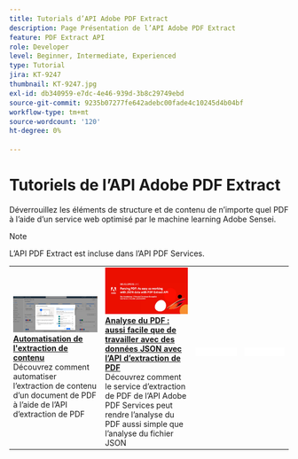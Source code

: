 ```yaml
---
title: Tutorials d’API Adobe PDF Extract
description: Page Présentation de l’API Adobe PDF Extract
feature: PDF Extract API
role: Developer
level: Beginner, Intermediate, Experienced
type: Tutorial
jira: KT-9247
thumbnail: KT-9247.jpg
exl-id: db340959-e7dc-4e46-939d-3b8c29749ebd
source-git-commit: 9235b07277fe642adebc00fade4c10245d4b04bf
workflow-type: tm+mt
source-wordcount: '120'
ht-degree: 0%

---
```


# Tutoriels de l’API Adobe PDF Extract

Déverrouillez les éléments de structure et de contenu de n’importe quel PDF à l’aide d’un service web optimisé par le machine learning Adobe Sensei.

>[!NOTE]
>
>L’API PDF Extract est incluse dans l’API PDF Services.

<table style="table-layout:fixed">
<tr>
  <td>
    <a href="automate-content-extraction.md">
      <img alt="Automatisation de l’extraction de contenu" src="assets/automate-content-extraction.png" />
    </a>
    <div>
      <a href="automate-content-extraction.md"><strong>Automatisation de l'extraction de contenu</strong></a>
      </div>
      Découvrez comment automatiser l’extraction de contenu d’un document de PDF à l’aide de l’API d’extraction de PDF
      <br>
  </td>
 <td>
    <a href="https://experienceleague.adobe.com/en/docs/events/adobe-developers-live-recordings/2021/oct2021/parsing-pdf">
      <img alt="Analyse du PDF : aussi facile que de travailler avec des données JSON avec l’API d’extraction de PDF" src="assets/ParsingPDF_1280.png" />
    </a>
    <div>
      <a href="https://experienceleague.adobe.com/en/docs/events/adobe-developers-live-recordings/2021/oct2021/parsing-pdf"><strong>Analyse du PDF : aussi facile que de travailler avec des données JSON avec l’API d’extraction de PDF</strong></a>
      </div>
      Découvrez comment le service d’extraction de PDF de l’API Adobe PDF Services peut rendre l’analyse du PDF aussi simple que l’analyse du fichier JSON
      <br>
  </td>
 <td>
       <img alt="Espaceur" src="../assets/WhiteBanner_Placeholder.png">
       <div>
       <br>
 </td>
 <td>
       <img alt="Espaceur" src="../assets/WhiteBanner_Placeholder.png">
       <div>
       <br>
 </td>
</tr>
</table>